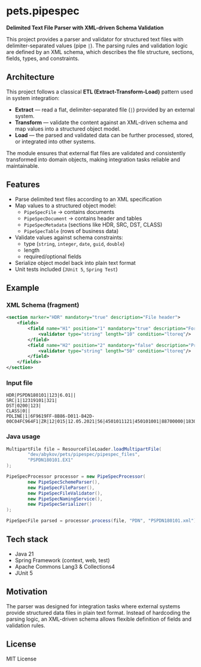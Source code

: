 # pets.pipespec

**Delimited Text File Parser with XML-driven Schema Validation**

This project provides a parser and validator for structured text files with delimiter-separated values (pipe `|`).
The parsing rules and validation logic are defined by an XML schema, which describes the file structure, sections,
fields, types, and constraints.

## **Architecture**

This project follows a classical **ETL (Extract-Transform-Load)** pattern used in system integration:

- **Extract** — read a flat, delimiter-separated file (`|`) provided by an external system.
- **Transform** — validate the content against an XML-driven schema and map values into a structured object model.
- **Load** — the parsed and validated data can be further processed, stored, or integrated into other systems.

The module ensures that external flat files are validated and consistently transformed into domain objects,
making integration tasks reliable and maintainable.

## **Features**

- Parse delimited text files according to an XML specification
- Map values to a structured object model:
    - `PipeSpecFile` → contains documents
    - `PipeSpecDocument` → contains header and tables
    - `PipeSpecMetadata` (sections like HDR, SRC, DST, CLASS)
    - `PipeSpecTable` (rows of business data)
- Validate values against schema constraints:
    - type (`string`, `integer`, `date`, `guid`, `double`)
    - length
    - required/optional fields
- Serialize object model back into plain text format
- Unit tests included (`JUnit 5`, `Spring Test`)

## **Example**

### XML Schema (fragment)
```xml
<section marker="HDR" mandatory="true" description="File header">
    <fields>
        <field name="H1" position="1" mandatory="true" description="Format version">
            <validator type="string" length="10" condition="ltoreq"/>
        </field>
        <field name="H2" position="2" mandatory="false" description="Producer system name">
            <validator type="string" length="50" condition="ltoreq"/>
        </field>
    </fields>
</section>
```

### Input file
```text
HDR|PSPDN180101|123|6.01||
SRC|1|12319101|321|
DST|0200|123|
CLASS|0||
PDLINE|1|6F9619FF-8B86-D011-B42D-00C04FC964F1|ZR|12|015|12.05.2021|56|4501011121|450101001|88700000|18301171200001001112|10||5000.00|888|||
```
### Java usage
```java
MultipartFile file = ResourceFileLoader.loadMultipartFile(
        "dev/abykov/pets/pipespec/pipespec_files",
        "PSPDN180101.EX1"
);

PipeSpecProcessor processor = new PipeSpecProcessor(
        new PipeSpecSchemeParser(),
        new PipeSpecFileParser(),
        new PipeSpecFileValidator(),
        new PipeSpecNamingService(),
        new PipeSpecSerializer()
);

PipeSpecFile parsed = processor.process(file, "PDN", "PSPDN180101.xml");
```

## **Tech stack**

- Java 21
- Spring Framework (context, web, test)
- Apache Commons Lang3 & Collections4
- JUnit 5

## **Motivation**

The parser was designed for integration tasks where external systems provide structured data files in plain text format.
Instead of hardcoding the parsing logic, an XML-driven schema allows flexible definition of fields and validation rules.

## License
MIT License
